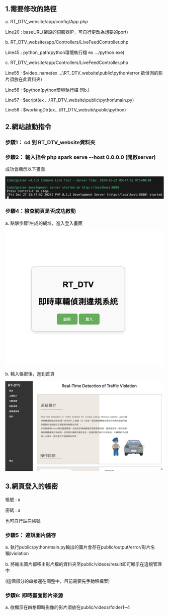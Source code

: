 ## 1.需要修改的路徑

a. RT_DTV_website/app/config/App.php

Line20 : baseURL(架設的伺服器IP，可自行更改為想要的port)


b. RT_DTV_website/app/Controllers/LiveFeedController.php

Line45 : python_path(python環境執行檔 ex .../python.exe)


c. RT_DTV_website/app/Controllers/LiveFeedController.php

Line55 : $video_name(ex ...\\RT_DTV_website\\public\\python\\error 欲偵測的影片須放在此資料夾) 

Line56 : $python(python環境執行檔 同b.)

Line57 : $script(ex ...\\RT_DTV_website\\public\\python\\main.py)

Line58 : $workingDir(ex...\\RT_DTV_website\\public\\python)


## 2.網站啟動指令

### 步驟1： cd 到 RT_DTV_website資料夾

### 步驟2： 輸入指令 php spark serve --host 0.0.0.0 (開啟server) 

成功會顯示以下畫面

![image](docs/php.png)

### 步驟4：檢查網頁是否成功啟動

a. 點擊步驟1生成的網址，進入登入畫面

![image](docs/登入.png)

b. 輸入帳密後，進到首頁

![image](docs/首頁.png)

## 3.網頁登入的帳密

帳號 : a

密碼 : a

也可自行註冊帳號

### 步驟5： 違規圖片儲存

a. 執行public/python/main.py輸出的圖片會存在public/output/error/影片名稱/violation


b. 將輸出圖片都移出影片檔的資料夾至public/videos/result即可顯示在違規管理中

   (這個部分的串接還在調整中，目前需要先手動移檔案)

### 步驟6: 即時畫面影片來源

a. 欲顯示在四格即時影像的影片須放在public/videos/folder1~4